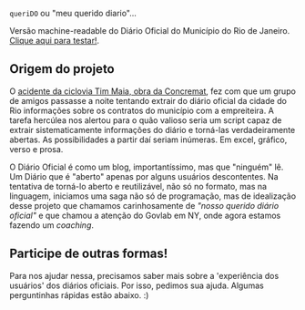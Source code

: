 `queriDO` ou  "meu querido diario"...

Versão machine-readable do Diário Oficial do Município do Rio de Janeiro. [Clique aqui para testar!](https://okfn-brasil.github.io/queriDO/).


## Origem do projeto

O [acidente da ciclovia Tim Maia, obra da Concremat](http://brasil.elpais.com/brasil/2016/04/21/politica/1461256688_847248.html), fez com que um grupo de amigos passasse a noite tentando extrair do diário oficial da cidade do Rio informações sobre os contratos do município com a empreiteira. A tarefa hercúlea nos alertou para o quão valioso seria um script capaz de extrair sistematicamente informações do diário e torná-las verdadeiramente abertas. As possibilidades a partir daí seriam inúmeras. Em excel, gráfico, verso e prosa. 

O Diário Oficial é como um blog, importantíssimo, mas que "ninguém" lê. 
Um Diário que é "aberto" apenas por alguns usuários descontentes. 
Na tentativa de torná-lo aberto e reutilizável, não só no formato, mas na linguagem, iniciamos uma saga não só de programação, mas de idealização desse projeto que chamamos carinhosamente de *"nosso querido diário oficial"* e que chamou a atenção do Govlab em NY, 
onde agora estamos fazendo um *coaching*.  

## Participe de outras formas!

Para nos ajudar nessa, precisamos saber mais sobre a 'experiência dos usuários' dos diários oficiais. Por isso, pedimos sua ajuda. Algumas perguntinhas rápidas estão abaixo. :) 
